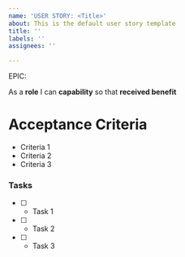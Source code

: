 ```yaml
---
name: 'USER STORY: <Title>'
about: This is the default user story template
title: ''
labels: ''
assignees: ''

---
```


EPIC: <epic>

As a **role** I can **capability** so that **received benefit**

# Acceptance Criteria
- Criteria 1
- Criteria 2
- Criteria 3

### Tasks

 - [ ] - Task 1
 - [ ] - Task 2
 - [ ] - Task 3
